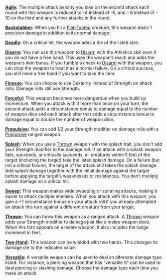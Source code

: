**[Agile](../rules/traits/agile.md):** The multiple attack penalty you take on the second attack each round with this weapon is reduced to –4 instead of –5, and – 8 instead of –10 on the third and any further attacks in the round.

**[Backstabber](../rules/traits/backstabber.md):** When you hit a [Flat-Footed](../rules/conditions.md#Flat-Footed) creature, this weapon deals 1 precision damage in addition to its normal damage. 

**[Deadly](../rules/traits/deadly.md):** On a critical hit, the weapon adds a die of the listed size.

**[Disarm](../rules/traits/disarm.md):** You can use this weapon to [Disarm](../rules/traits/disarm.md) with the Athletics skill even if you do not have a free hand. This uses the weapon’s reach and adds the weapon’s item bonus. If you fumble a check to [Disarm](../rules/traits/disarm.md) with the weapon, you can drop the weapon to treat it as a normal failure. On a critical success, you still need a free hand if you want to take the item.

**[Finesse](../rules/traits/finesse.md):** You can choose to use Dexterity instead of Strength on attack rolls. Damage rolls still use Strength.

**[Forceful](../rules/traits/forceful.md):** This weapon becomes more dangerous when you build up momentum. When you attack with it more than once on your turn, the second attack adds a circumstance bonus to damage equal to the number of weapon dice and each attack after that adds a circumstance bonus to damage equal to double the number of weapon dice.

**[Propulsive](../rules/traits/propulsive.md):** You can add 1/2 your Strength modifier on damage rolls with a [Propulsive](../rules/traits/propulsive.md) ranged weapon.

**[Splash](../rules/traits/splash.md):** When you use a [Thrown](../rules/traits/thrown.md) weapon with the splash trait, you don’t add your Strength modifier to the damage roll. If an attack with a splash weapon fails, succeeds, or critically succeeds, all creatures within 5 feet of the target (including the target) take the listed splash damage. On a failure (but not a critical failure), the target of the attack still takes the splash damage. Add splash damage together with the initial damage against the target before applying the target’s weaknesses or resistances. You don’t multiply splash damage on a critical hit.

**[Sweep](../rules/traits/sweep.md):** This weapon makes wide sweeping or spinning attacks, making it easier to attack multiple enemies. When you attack with this weapon, you gain a +1 circumstance bonus on your attack roll if you already attempted an attack this turn against a different creature from your target.

**[Thrown](../rules/traits/thrown.md):** You can throw this weapon as a ranged attack. A [Thrown](../rules/traits/thrown.md) weapon adds your Strength modifier to damage just like a melee weapon does. When this trait appears on a melee weapon, it also includes the range increment in feet.

**[Two-Hand](../rules/traits/two-hand.md):** This weapon can be wielded with two hands. This changes its damage die to the indicated value.

**[Versatile](../rules/traits/versatile.md):** A versatile weapon can be used to deal an alternate damage type listed. For instance, a piercing weapon that has “versatile S” can be used to deal piercing or slashing damage. Choose the damage type each time you make an attack.
